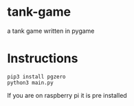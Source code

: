 # tank-game
a tank game written in pygame

# Instructions
```
pip3 install pgzero
python3 main.py
```
If you are on raspberry pi it is pre installed 
